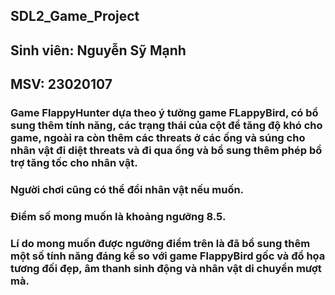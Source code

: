 ## SDL2_Game_Project
## Sinh viên: Nguyễn Sỹ Mạnh 
## MSV: 23020107
### Game FlappyHunter dựa theo ý tưởng game FLappyBird, có bổ sung thêm tính năng, các trạng thái của cột để tăng độ khó cho game, ngoài ra còn thêm các threats ở các ống và súng cho nhân vật đi diệt threats và đi qua ống và bổ sung thêm phép bổ trợ tăng tốc cho nhân vật. 
### Người chơi cũng có thể đổi nhân vật nếu muốn.
### Điểm số mong muốn là khoảng ngưỡng 8.5.
### Lí do mong muốn được ngưỡng điểm trên là đã bổ sung thêm một số tính năng đáng kể so với game FlappyBird gốc và đồ họa tương đối đẹp, âm thanh sinh động và nhân vật di chuyển mượt mà.

